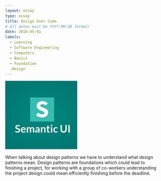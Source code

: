 ```yaml
---
layout: essay
type: essay
title: Design Over Code 
# All dates must be YYYY-MM-DD format!
date: 2018-05-01
labels:
  - Learning
  - Software Engineering
  - Computers 
  - Basics
  - Foundation
  -Design
---
```

  
  <img class="ui small right circular floated image" src="../images/UI.png">

When talking about design patterns we have to understand what design patterns mean. Design patterns are foundations which could lead 
to finishing a project, for working with a group of co-workers understanding the project design could mean efficiently finishing before
the deadline.

